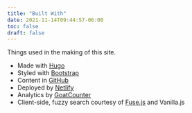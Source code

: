 ```yaml
---
title: "Built With"
date: 2021-11-14T09:44:57-06:00
toc: false
draft: false
---
```


Things used in the making of this site.

<!--more-->

- Made with [Hugo](https://gohugo.io/)
- Styled with [Bootstrap](https://getbootstrap.com/)
- Content in [GitHub](https://github.com/zwbetz-gh/zwbetz)
- Deployed by [Netlify](https://www.netlify.com/)
- Analytics by [GoatCounter](https://zwbetz.goatcounter.com/)
- Client-side, fuzzy search courtesy of [Fuse.js](https://fusejs.io/) and Vanilla.js
